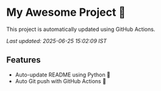 # My Awesome Project 🚀

This project is automatically updated using GitHub Actions.

_Last updated: 2025-06-25 15:02:09 IST_

## Features
- Auto-update README using Python 🐍
- Auto Git push with GitHub Actions 🤖
